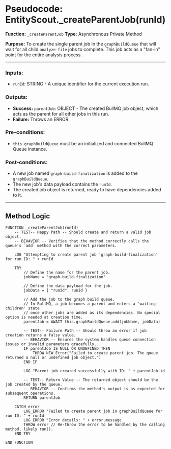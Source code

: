 # Pseudocode: EntityScout._createParentJob(runId)

**Function:** `_createParentJob`
**Type:** Asynchronous Private Method

**Purpose:** To create the single parent job in the `graphBuildQueue` that will wait for all child `analyze-file` jobs to complete. This job acts as a "fan-in" point for the entire analysis process.

---

### Inputs:
- `runId`: STRING - A unique identifier for the current execution run.

### Outputs:
- **Success:** `parentJob`: OBJECT - The created BullMQ job object, which acts as the parent for all other jobs in this run.
- **Failure:** Throws an ERROR.

### Pre-conditions:
- `this.graphBuildQueue` must be an initialized and connected BullMQ Queue instance.

### Post-conditions:
- A new job named `graph-build-finalization` is added to the `graphBuildQueue`.
- The new job's data payload contains the `runId`.
- The created job object is returned, ready to have dependencies added to it.

---

## Method Logic

```pseudocode
FUNCTION _createParentJob(runId)
    -- TEST-- Happy Path -- Should create and return a valid job object.
    -- BEHAVIOR -- Verifies that the method correctly calls the queue's `add` method with the correct parameters.
    
    LOG "Attempting to create parent job 'graph-build-finalization' for run ID: " + runId

    TRY
        // Define the name for the parent job.
        jobName = "graph-build-finalization"

        // Define the data payload for the job.
        jobData = { "runId": runId }

        // Add the job to the graph build queue.
        // In BullMQ, a job becomes a parent and enters a 'waiting-children' state 
        // once other jobs are added as its dependencies. No special option is needed at creation time.
        parentJob = AWAIT this.graphBuildQueue.add(jobName, jobData)

        -- TEST-- Failure Path -- Should throw an error if job creation returns a falsy value.
        -- BEHAVIOR -- Ensures the system handles queue connection issues or invalid parameters gracefully.
        IF parentJob IS NULL OR UNDEFINED THEN
            THROW NEW Error("Failed to create parent job. The queue returned a null or undefined job object.")
        END IF

        LOG "Parent job created successfully with ID: " + parentJob.id

        -- TEST-- Return Value -- The returned object should be the job created by the queue.
        -- BEHAVIOR -- Confirms the method's output is as expected for subsequent operations.
        RETURN parentJob

    CATCH error
        LOG_ERROR "Failed to create parent job in graphBuildQueue for run ID: " + runId
        LOG_ERROR "Error details: " + error.message
        THROW error // Re-throw the error to be handled by the calling method, likely run().
    END TRY

END FUNCTION